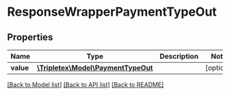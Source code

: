 # ResponseWrapperPaymentTypeOut

## Properties
Name | Type | Description | Notes
------------ | ------------- | ------------- | -------------
**value** | [**\Tripletex\Model\PaymentTypeOut**](PaymentTypeOut.md) |  | [optional] 

[[Back to Model list]](../../README.md#documentation-for-models) [[Back to API list]](../../README.md#documentation-for-api-endpoints) [[Back to README]](../../README.md)

